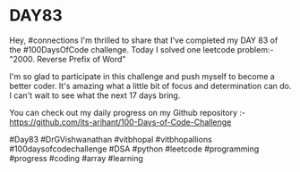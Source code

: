 # DAY83
Hey, #connections I'm thrilled to share that I've completed my DAY 83 of the #100DaysOfCode challenge. Today I solved one leetcode problem:- "2000. Reverse Prefix of Word"

I'm so glad to participate in this challenge and push myself to become a better coder. It's amazing what a little bit of focus and determination can do. I can't wait to see what the next 17 days bring.

You can check out my daily progress on my Github repository :- https://github.com/its-arihant/100-Days-of-Code-Challenge

#Day83 #DrGVishwanathan #vitbhopal #vitbhopallions #100daysofcodechallenge #DSA #python #leetcode #programming #progress #coding #array #learning 